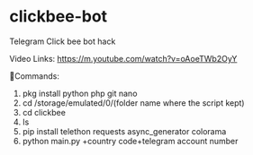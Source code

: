 # clickbee-bot
Telegram Click bee bot hack

Video Links: https://m.youtube.com/watch?v=oAoeTWb2OyY


🔰Commands:
1. pkg install python php git nano
2. cd /storage/emulated/0/(folder name where the script kept)
3. cd clickbee
4. ls
5. pip install telethon requests async_generator colorama
6. python main.py +country code+telegram account number
